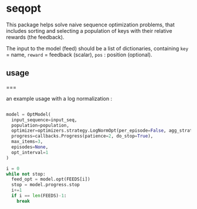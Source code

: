 # seqopt

This package helps solve naive sequence optimization problems,
that includes sorting and selecting a population of keys with their
relative rewards (the feedback).

The input to the model (feed) should be a list of dictionaries,
containing `key` = name, `reward` = feedback (scalar), `pos` : position (optional).

## usage
===

an example usage with a log normalization :

```py

model = OptModel(
  input_sequence=input_seq,
  population=population,
  optimizer=optimizers.strategy.LogNormOpt(per_episode=False, agg_strategy='sum', log_base=None, cutoff_point=0.20),
  progress=callbacks.Progress(patience=2, do_stop=True),
  max_items=3,
  episodes=None,  
  opt_interval=1
)

i = 0
while not stop:
  feed_opt = model.opt(FEEDS[i])
  stop = model.progress.stop
  i+=1
  if i == len(FEEDS)-1:
    break


```



